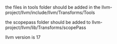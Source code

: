 the files in tools folder should be added in the llvm-project/llvm/include/llvm/Transforms/Tools 


the scopepass folder should be added to llvm-project/llvm/lib/Transforms/scopePass

 llvm version is 17

